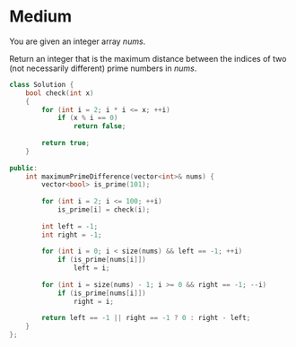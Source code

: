 # Medium

You are given an integer array $nums$.

Return an integer that is the maximum distance between the indices of two (not necessarily different) prime numbers in $nums$.

```cpp
class Solution {
    bool check(int x)
    {
        for (int i = 2; i * i <= x; ++i)
            if (x % i == 0)
                return false;
        
        return true;
    }
    
public:
    int maximumPrimeDifference(vector<int>& nums) {
        vector<bool> is_prime(101);
        
        for (int i = 2; i <= 100; ++i)
            is_prime[i] = check(i);
        
        int left = -1;
        int right = -1;
        
        for (int i = 0; i < size(nums) && left == -1; ++i)
            if (is_prime[nums[i]])
                left = i;
        
        for (int i = size(nums) - 1; i >= 0 && right == -1; --i)
            if (is_prime[nums[i]])
                right = i;
        
        return left == -1 || right == -1 ? 0 : right - left;
    }
};
```

